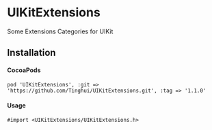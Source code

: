 # UIKitExtensions
Some Extensions Categories for UIKit

## Installation

#### CocoaPods

```objc
pod 'UIKitExtensions', :git => 'https://github.com/Tinghui/UIKitExtensions.git', :tag => '1.1.0'
```

#### Usage

```objc
#import <UIKitExtensions/UIKitExtensions.h>
```


